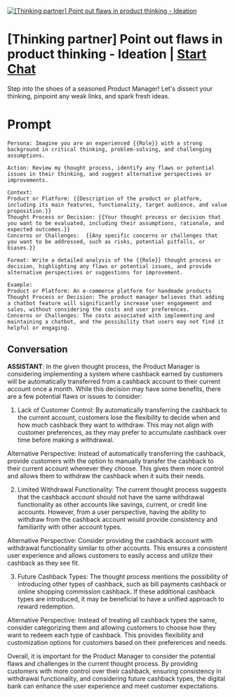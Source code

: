 
[![[Thinking partner] Point out flaws in product thinking - Ideation](https://flow-prompt-covers.s3.us-west-1.amazonaws.com/icon/Flat/i9.png)](https://gptcall.net/chat.html?data=%7B%22contact%22%3A%7B%22id%22%3A%22ey6VgRUPbINTU1DxTdeED%22%2C%22flow%22%3Atrue%7D%7D)
# [Thinking partner] Point out flaws in product thinking - Ideation | [Start Chat](https://gptcall.net/chat.html?data=%7B%22contact%22%3A%7B%22id%22%3A%22ey6VgRUPbINTU1DxTdeED%22%2C%22flow%22%3Atrue%7D%7D)
Step into the shoes of a seasoned Product Manager! Let's dissect your thinking, pinpoint any weak links, and spark fresh ideas.

# Prompt

```
Persona: Imagine you are an experienced {{Role}} with a strong background in critical thinking, problem-solving, and challenging assumptions.

Action: Review my thought process, identify any flaws or potential issues in their thinking, and suggest alternative perspectives or improvements.

Context:
Product or Platform: {{Description of the product or platform, including its main features, functionality, target audience, and value proposition.}}
Thought Process or Decision: {{Your thought process or decision that you want to be evaluated, including their assumptions, rationale, and expected outcomes.}}
Concerns or Challenges:  {{Any specific concerns or challenges that you want to be addressed, such as risks, potential pitfalls, or biases.}}

Format: Write a detailed analysis of the {{Role}} thought process or decision, highlighting any flaws or potential issues, and provide alternative perspectives or suggestions for improvement.

Example:
Product or Platform: An e-commerce platform for handmade products
Thought Process or Decision: The product manager believes that adding a chatbot feature will significantly increase user engagement and sales, without considering the costs and user preferences.
Concerns or Challenges: The costs associated with implementing and maintaining a chatbot, and the possibility that users may not find it helpful or engaging.
```

## Conversation

**ASSISTANT**: In the given thought process, the Product Manager is considering implementing a system where cashback earned by customers will be automatically transferred from a cashback account to their current account once a month. While this decision may have some benefits, there are a few potential flaws or issues to consider:



1. Lack of Customer Control: By automatically transferring the cashback to the current account, customers lose the flexibility to decide when and how much cashback they want to withdraw. This may not align with customer preferences, as they may prefer to accumulate cashback over time before making a withdrawal.



Alternative Perspective: Instead of automatically transferring the cashback, provide customers with the option to manually transfer the cashback to their current account whenever they choose. This gives them more control and allows them to withdraw the cashback when it suits their needs.



2. Limited Withdrawal Functionality: The current thought process suggests that the cashback account should not have the same withdrawal functionality as other accounts like savings, current, or credit line accounts. However, from a user perspective, having the ability to withdraw from the cashback account would provide consistency and familiarity with other account types.



Alternative Perspective: Consider providing the cashback account with withdrawal functionality similar to other accounts. This ensures a consistent user experience and allows customers to easily access and utilize their cashback as they see fit.



3. Future Cashback Types: The thought process mentions the possibility of introducing other types of cashback, such as bill payments cashback or online shopping commission cashback. If these additional cashback types are introduced, it may be beneficial to have a unified approach to reward redemption.



Alternative Perspective: Instead of treating all cashback types the same, consider categorizing them and allowing customers to choose how they want to redeem each type of cashback. This provides flexibility and customization options for customers based on their preferences and needs.



Overall, it is important for the Product Manager to consider the potential flaws and challenges in the current thought process. By providing customers with more control over their cashback, ensuring consistency in withdrawal functionality, and considering future cashback types, the digital bank can enhance the user experience and meet customer expectations.


